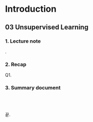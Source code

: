 # Introduction #

## 03 Unsupervised Learning ##

### 1. Lecture note ###
.

 
### 2. Recap ###

Q1. 

### 3. Summary document ###



</br></br></br>
끝.